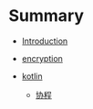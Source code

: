 # Summary

* [Introduction](README.md)

* [encryption](encryption/README.md)

* [kotlin](kotlin/README.md)
  * [协程](kotlin/协程.md)

